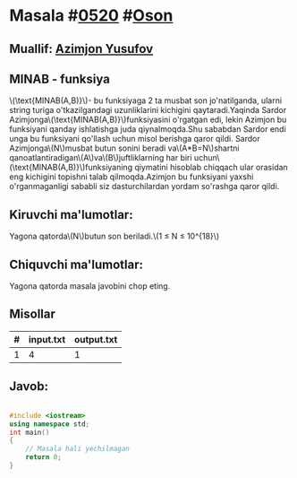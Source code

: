
<h1>Masala #<a href="https://robocontest.uz/tasks/0520">0520</a> #<a href="https://robocontest.uz/tasks?category=1">Oson</a></h1>
<h2> Muallif: <a href="https://robocontest.uz/profile/azimjon_02">Azimjon Yusufov</a></h2>
<h2>MINAB - funksiya</h2>
<p>\(\text{MINAB(A,B)}\)- bu funksiyaga 2 ta musbat son jo'natilganda, ularni string turiga o'tkazilgandagi uzunliklarini kichigini qaytaradi.Yaqinda Sardor Azimjonga\(\text{MINAB(A,B)}\)funksiyasini o'rgatgan edi, lekin Azimjon bu funksiyani qanday ishlatishga juda qiynalmoqda.Shu sababdan Sardor endi unga bu funksiyani qo'llash uchun misol berishga qaror qildi. Sardor Azimjonga\(N\)musbat butun sonini beradi va\(A*B=N\)shartni qanoatlantiradigan\(A\)va\(B\)juftliklarning har biri uchun\(\text{MINAB(A,B)}\)funksiyaning qiymatini hisoblab chiqqach ular orasidan eng kichigini topishni talab qilmoqda.Azimjon bu funksiyani yaxshi o'rganmaganligi sababli siz dasturchilardan yordam so'rashga qaror qildi.</p>
<h2>Kiruvchi ma'lumotlar:</h2>
<p>Yagona qatorda\(N\)butun son beriladi.\(1 ≤ N ≤ 10^{18}\)</p>
<h2>Chiquvchi ma'lumotlar:</h2>
<p>Yagona qatorda masala javobini chop eting.</p>
<h2>Misollar</h2>
<table>
    <thead>
        <tr>
            <th>#</th>
            <th>input.txt</th>
            <th>output.txt</th>
        </tr>
    </thead>
    <tbody>
            <tr>
                <td>1</td>
                <td>4</td>
                <td>1</td>
            </tr>
    </tbody>
    </table>
    
<h2>Javob:</h2>

######
```cpp
#include <iostream>
using namespace std;
int main()
{
    // Masala hali yechilmagan
    return 0;
}
```
